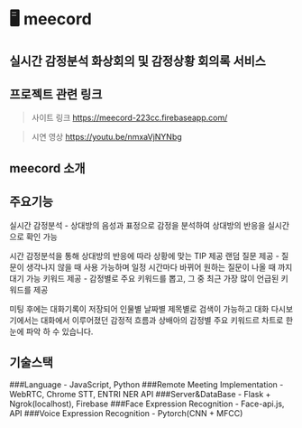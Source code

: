 # 🖥 meecord

## 실시간 감정분석 화상회의 및 감정상황 회의록 서비스

## 프로젝트 관련 링크
> 사이트 링크 https://meecord-223cc.firebaseapp.com/

> 시연 영상 https://youtu.be/nmxaVjNYNbg

## meecord 소개

## 주요기능


실시간 감정분석 - 상대방의 음성과 표정으로 감정을 분석하여 상대방의 반응을 실시간으로 확인 가능

시간 감정분석을 통해 상대방의 반응에 따라 상황에 맞는 TIP 제공
랜덤 질문 제공 - 질문이 생각나지 않을 때 사용 가능하며 일정 시간마다 바뀌어 원하는 질문이 나올 때 까지 대기 가능
키워드 제공 - 감정별로 주요 키워드를 뽑고, 그 중 최근 가장 많이 언급된 키워드를 제공 

미팅 후에는 대화기록이 저장되어 인물별 날짜별 제목별로 검색이 가능하고
대화 다시보기에서는 대화에서 이루어졌던 감정적 흐름과 상배아의 감정별 주요 키워드르 차트로 한 눈에 파악 하 수 있습니다.




## 기술스택

###Language - JavaScript, Python
###Remote Meeting Implementation - WebRTC, Chrome STT, ENTRI NER API
###Server&DataBase - Flask + Ngrok(localhost), Firebase
###Face Expression Recognition - Face-api.js, API
###Voice Expression Recognition - Pytorch(CNN + MFCC)




